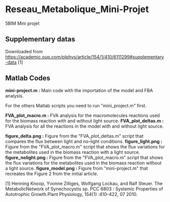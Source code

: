 # Reseau_Metabolique_Mini-Projet
5BIM Mini projet

## Supplementary datas

Downloaded from https://academic.oup.com/plphys/article/154/1/410/6111299#supplementary-data [1]

## Matlab Codes

**mini-project.m :** Main code with the importation of the model and FBA analysis.

For the others Matlab scripts you need to run "mini_project.m" first.

**FVA_plot_macro.m :** FVA analysis for the macromolecules reactions used for the biomass reaction with and without light source.
**FVA_plot_deltas.m :** FVA analysis for all the reactions in the model with and without light source.

**figure_delta.png :** Figure from the "FVA_plot_deltas.m" script that compares the flux between light and no-light conditions.
**figure_light.png :** Figure from the "FVA_plot_macro.m" script that shows the flux variations for the metabolites used in the biomass reaction with a light source.
**figure_nolight.png :** Figure from the "FVA_plot_macro.m" script that shows the flux variations for the metabolites used in the biomass reaction without a light source.
**figure_model.png :** Figure from "mini-project.m" that recreates the Figure 2 from the initial article.


[1] Henning Knoop, Yvonne Zilliges, Wolfgang Lockau, and Ralf Steuer. The MetabolicNetwork of Synechocystis sp. PCC 6803 : Systemic Properties of Autotrophic Growth.Plant Physiology, 154(1) :410–422, 07 2010.
